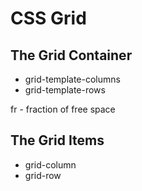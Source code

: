 # CSS Grid

## The Grid Container

- grid-template-columns
- grid-template-rows

fr - fraction of free space

## The Grid Items

- grid-column
- grid-row

